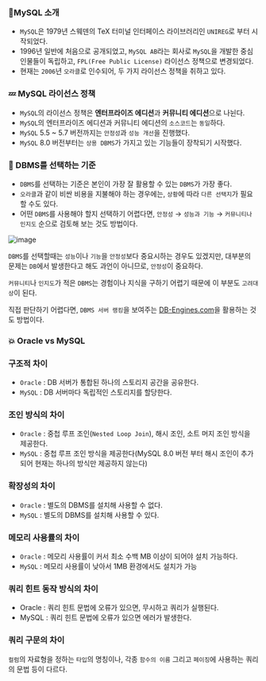 ### 🥇MySQL 소개

- `MySQL`은 1979년 스웨덴의 TeX 터미널 인터페이스 라이브러리인 `UNIREG`로 부터 시작되었다.
- 1996년 일반에 처음으로 공개되었고, `MySQL AB`라는 회사로 `MySQL`을 개발한 중심 인물들이 독립하고,   `FPL(Free Public License)` 라이선스 정책으로 변경되었다.
- 현재는 `2006`년 `오라클`로 인수되어, 두 가지 라이선스 정책을 취하고 있다.

### 💤 MySQL 라이선스 정책

- `MySQL`의 라이선스 정책은 **엔터프라이즈 에디션**과 **커뮤니티 에디션**으로 나뉜다.
- `MySQL`의 엔터프라이즈 에디션과 커뮤니티 에디션의 `소스코드`는 `동일`하다.
- `MySQL` 5.5 ~ 5.7 버전까지는 `안정성`과 `성능 개선`을 진행했다.
- `MySQL` 8.0 버전부터는 `상용 DBMS`가 가지고 있는 기능들이 장착되기 시작했다.

### 💭 DBMS를 선택하는 기준

- `DBMS`를 선택하는 기준은 본인이 가장 잘 활용할 수 있는 `DBMS`가 가장 좋다.
- `오라클`과 같이 비싼 비용을 지불해야 하는 경우에는, `상황`에 따라 `다른 선택지`가 필요할 수도 있다.
- 어떤 `DBMS`를 사용해야 할지 선택하기 어렵다면, `안정성` → `성능과 기능` → `커뮤니티나 인지도` 순으로 검토해 보는 것도 방법이다.

![image](https://github.com/AK-47-Study/real-mysql-study/assets/91787050/b0324517-0cb7-45fa-859d-0b086821ac4d)

`DBMS`를 선택할때는 `성능`이나 `기능`을 `안정성`보다 중요시하는 경우도 있겠지만, 대부분의 문제는 `DB`에서 발생한다고 해도 과언이 아니므로, `안정성`이 중요하다.

`커뮤니티`나 `인지도`가 적은 `DBMS`는 경험이나 지식을 구하기 어렵기 때문에 이 부분도 `고려대상`이 된다.

직접 판단하기 어렵다면, `DBMS 서버 랭킹`을 보여주는 [DB-Engines.com](https://db-engines.com/en/ranking)을 활용하는 것도 방법이다.

### 💥 Oracle vs MySQL

### 구조적 차이

- `Oracle` : DB 서버가 통합된 하나의 스토리지 공간을 공유한다.
- `MySQL` : DB 서버마다 독립적인 스토리지를 할당한다.

### 조인 방식의 차이

- `Oracle` : 중첩 루프 조인(`Nested Loop Join`), 해시 조인, 소트 머지 조인 방식을 제공한다.
- `MySQL` : 중첩 루프 조인 방식을 제공한다(MySQL 8.0 버전 부터 해시 조인이 추가되어 현재는 하나의 방식만 제공하지 않는다)

### 확장성의 차이

- `Oracle` : 별도의 DBMS를 설치해 사용할 수 없다.
- `MySQL` : 별도의 DBMS를 설치해 사용할 수 있다.

### 메모리 사용률의 차이

- `Oracle` : 메모리 사용률이 커서 최소 수백 MB 이상이 되어야 설치 가능하다.
- `MySQL` : 메모리 사용률이 낮아서 1MB 환경에서도 설치가 가능

### 쿼리 힌트 동작 방식의 차이

- Oracle : 쿼리 힌트 문법에 오류가 있으면, 무시하고 쿼리가 실행된다.
- MySQL : 쿼리 힌트 문법에 오류가 있으면 에러가 발생한다.

### 쿼리 구문의 차이

`컬럼`의 자료형을 정하는 `타입`의 명칭이나, 각종 `함수의 이름` 그리고 `페이징`에 사용하는 쿼리의 문법 등이 다르다.
